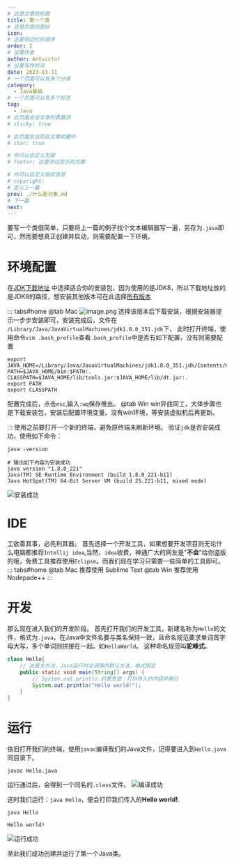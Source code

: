 ```yaml
---
# 这是文章的标题
title: 第一个类
# 这是页面的图标
icon: 
# 这是侧边栏的顺序
order: 2
# 设置作者
author: Antvictor
# 设置写作时间
date: 2023-03-31
# 一个页面可以有多个分类
category:
  - Java基础
# 一个页面可以有多个标签
tag:
  - Java
# 此页面会在文章列表置顶
# sticky: true

# 此页面会出现在文章收藏中
# star: true

# 你可以自定义页脚
# footer: 这是测试显示的页脚

# 你可以自定义版权信息
# copyright: 
# 定义上一篇
prev: ./什么是对象.md
# 下一篇
next:
---
```

要写一个类很简单，只要将上一篇的例子找个文本编辑器写一遍，另存为`.java`即可，然而要想真正创建并启动，则需要配置一下环境。
# 环境配置
在[JDK下载地址](https://www.oracle.com/cn/java/technologies/javase/javase8u211-later-archive-downloads.html) 中选择适合你的安装包，因为使用的是JDK8，所以下载地址放的是JDK8的路径，想安装其他版本可在此选择[所有版本](https://www.oracle.com/cn/java/technologies/downloads/archive/)

::: tabs#home
@tab Mac
![image.png](https://img.exceedy.top/img/20230331093134.png)
选择该版本后下载安装，根据安装器提示一步步安装即可，安装完成后，文件在
`/Library/Java/JavaVirtualMachines/jdk1.8.0_351.jdk`下，
此时打开终端，使用命令`vim .bash_profile`查看`.bash_profile`中是否有如下配置，没有则需要配置
```shell
export JAVA_HOME=/Library/Java/JavaVirtualMachines/jdk1.8.0_351.jdk/Contents/Home
PATH=$JAVA_HOME/bin:$PATH:.
CLASSPATH=$JAVA_HOME/lib/tools.jar:$JAVA_HOME/lib/dt.jar:.
export PATH
export CLASSPATH
```
配置完成后，点击`esc`,输入`:wq`保存推出。
@tab Win
win异曲同工，大体步骤也是下载安装包，安装后配置环境变量。没有win环境，等安装虚拟机后再更新。

:::
使用之前要打开一个新的终端，避免原终端未刷新环境。
验证`jdk`是否安装成功，使用如下命令：
```shell
java -version

# 输出如下内容为安装成功
java version "1.8.0_221"
Java(TM) SE Runtime Environment (build 1.8.0_221-b11)
Java HotSpot(TM) 64-Bit Server VM (build 25.221-b11, mixed mode)
```

![安装成功](https://img.exceedy.top/img/20230331102000.png)

# IDE
工欲善其事，必先利其器。
首先选择一个开发工具，如果想要开发项目则无论什么电脑都推荐`Intellij idea`,当然，`idea`收费，神通广大的网友是"**不会**"给你盗版的哦，免费工具推荐使用`Eclipse`。而我们现在学习只需要一些简单的工具即可。
::: tabs#home
@tab Mac
推荐使用 Sublime Text
@tab Win
推荐使用 Nodepade++
:::

# 开发
那么现在进入我们的开发阶段。
首先打开我们的开发工具，新建名称为`Hello`的文件，格式为`.java`，在Java中文件名要与类名保持一致，且命名规范要求单词首字母大写，多个单词则拼接在一起。如`HelloWorld`。 这种命名规范叫**驼峰式**。
```java
class Hello{
	// 这是主方法，Java运行时会调用的默认方法，格式固定
	public static void main(String[] args) {
		// System.out.println 的意思是：打印传入的内容并换行
		System.out.println("Hello world!");
	}
}
```
# 运行
依旧打开我们的终端，使用`javac`编译我们的Java文件，记得要进入到`Hello.java`同目录下。
```shell
javac Hello.java
```
运行通过后，会得到一个同名的`.class`文件。
![编译成功](https://img.exceedy.top/img/20230331102908.png)

这时我们运行：`java Hello`，便会打印我们传入的**Hello world!**.
```shell
java Hello

Hello world!
```

![运行成功](https://img.exceedy.top/img/20230331103021.png)

至此我们成功创建并运行了第一个Java类。